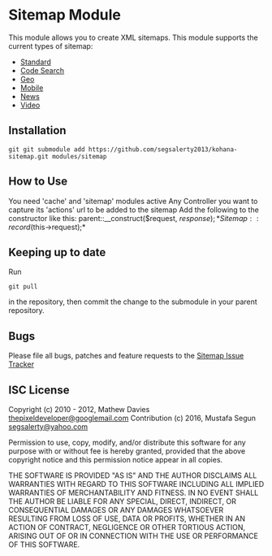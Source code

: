 Sitemap Module
==============



This module allows you to create XML sitemaps. This module supports the current types of sitemap:

- [Standard](http://www.sitemaps.org/protocol.php)
- [Code Search](http://www.google.com/support/webmasters/bin/answer.py?answer=75224)
- [Geo](http://www.google.com/support/webmasters/bin/answer.py?answer=94554)
- [Mobile](http://www.google.com/support/webmasters/bin/answer.py?answer=34648)
- [News](http://www.google.com/support/webmasters/bin/answer.py?hl=en&answer=74288)
- [Video](http://www.google.com/support/webmasters/bin/answer.py?answer=80472)

Installation
------------

    git git submodule add https://github.com/segsalerty2013/kohana-sitemap.git modules/sitemap

How to Use
------------
You need 'cache' and 'sitemap' modules active
Any Controller you want to capture its 'actions' url to be added to the sitemap
Add the following to the constructor like this:
    parent::__construct($request, $response);
    *Sitemap::record($this->request);*
    
    

Keeping up to date
-------------------

Run

    git pull

in the repository, then commit the change to the submodule in your parent
repository.


Bugs
----

Please file all bugs, patches and feature requests to the [Sitemap Issue Tracker](https://github.com/segsalerty2013/kohana-sitemap/issues)

ISC License
----

Copyright (c) 2010 - 2012, Mathew Davies <thepixeldeveloper@googlemail.com>
Contribution (c) 2016, Mustafa Segun <segsalerty@yahoo.com>

Permission to use, copy, modify, and/or distribute this software for any
purpose with or without fee is hereby granted, provided that the above
copyright notice and this permission notice appear in all copies.

THE SOFTWARE IS PROVIDED "AS IS" AND THE AUTHOR DISCLAIMS ALL WARRANTIES
WITH REGARD TO THIS SOFTWARE INCLUDING ALL IMPLIED WARRANTIES OF
MERCHANTABILITY AND FITNESS. IN NO EVENT SHALL THE AUTHOR BE LIABLE FOR
ANY SPECIAL, DIRECT, INDIRECT, OR CONSEQUENTIAL DAMAGES OR ANY DAMAGES
WHATSOEVER RESULTING FROM LOSS OF USE, DATA OR PROFITS, WHETHER IN AN
ACTION OF CONTRACT, NEGLIGENCE OR OTHER TORTIOUS ACTION, ARISING OUT OF
OR IN CONNECTION WITH THE USE OR PERFORMANCE OF THIS SOFTWARE.